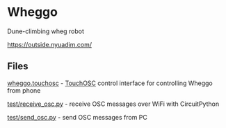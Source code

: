 # Wheggo
Dune-climbing wheg robot

https://outside.nyuadim.com/

## Files
[wheggo.touchosc](wheggo.touchosc) - [TouchOSC](https://hexler.net/touchosc) control interface for controlling Wheggo from phone

[test/receive_osc.py](test/receive_osc.py) - receive OSC messages over WiFi with CircuitPython

[test/send_osc.py](test/send_osc.py) - send OSC messages from PC

